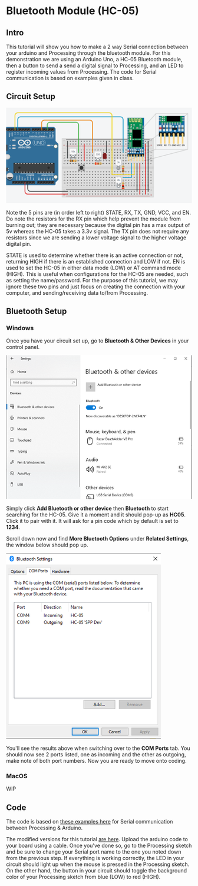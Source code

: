 # Bluetooth Module (HC-05)

## Intro

This tutorial will show you how to make a 2 way Serial connection between your arduino and Processing through the bluetooth module. For this demonstration we are using an Arduino Uno, a HC-05 Bluetooth module, then a button to send a send a digital signal to Processing, and an LED to register incoming values from Processing. The code for Serial communication is based on examples given in class.

## Circuit Setup

![hc05 circuit diagram](./images/hc05circuit.png)

Note the 5 pins are (in order left to right) STATE, RX, TX, GND, VCC, and EN. Do note the resistors for the RX pin which help prevent the module from burning out; they are necessary because the digital pin has a max output of 5v whereas the HC-05 takes a 3.3v signal. The TX pin does not require any resistors since we are sending a lower voltage signal to the higher voltage digital pin.

STATE is used to determine whether there is an active connection or not, returning HIGH if there is an established connection and LOW if not. EN is used to set the HC-05 in either data mode (LOW) or AT command mode (HIGH). This is useful when configurations for the HC-05 are needed, such as setting the name/password. For the purpose of this tutorial, we may ignore these two pins and just focus on creating the connection with your computer, and sending/receiving data to/from Processing.

## Bluetooth Setup

### Windows

Once you have your circuit set up, go to **Bluetooth & Other Devices** in your control panel.

![bt setup 1](./images/btsetup1.png)

Simply click **Add Bluetooth or other device** then **Bluetooth** to start searching for the HC-05. Give it a moment and it should pop-up as **HC05**. Click it to pair with it. It will ask for a pin code which by default is set to **1234**.

Scroll down now and find **More Bluetooth Options** under **Related Settings**, the window below should pop up.

![bt setup 2](./images/btsetup2.png)

You'll see the results above when switching over to the **COM Ports** tab. You should now see 2 ports listed, one as incoming and the other as outgoing, make note of both port numbers. Now you are ready to move onto coding.

### MacOS

WIP

## Code
The code is based on [these examples here](https://github.com/ima-nyush/Interaction-Lab-Sp24/tree/main/10.1%20-%20Serial%20Communication%202/03_read_and_write) for Serial communication between Processing & Arduino.

The modified versions for this tutorial [are here](./sketches). Upload the arduino code to your board using a cable. Once you've done so, go to the Processing sketch and be sure to change your Serial port name to the one you noted down from the previous step. If everything is working correctly, the LED in your circuit should light up when the mouse is pressed in the Processing sketch. On the other hand, the button in your circuit should toggle the background color of your Processing sketch from blue (LOW) to red (HIGH).
